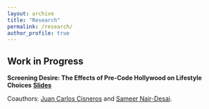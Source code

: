 ```yaml
---
layout: archive
title: "Research"
permalink: /research/
author_profile: true
---
```


## Work in Progress

**Screening Desire: The Effects of Pre-Code Hollywood on Lifestyle Choices** [**Slides**](/files/slides/CinSocial_slidedeck.pdf)

Coauthors: [Juan Carlos Cisneros](https://jccisneros.com/) and [Sameer Nair-Desai](https://snairdesai.github.io/files/SND_Academic_CV_2025.pdf).
